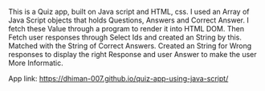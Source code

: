This is a Quiz app, built on Java script and HTML, css. 
I used an Array of Java Script objects that holds Questions, Answers and Correct Answer.
I fetch these Value through a program to render it into HTML DOM.
Then Fetch user responses through Select Ids and created an String by this.
Matched with the String of Correct Answers.
Created an String for Wrong responses to display the right Response and user Answer to make the user More Informatic.


App link: https://dhiman-007.github.io/quiz-app-using-java-script/
